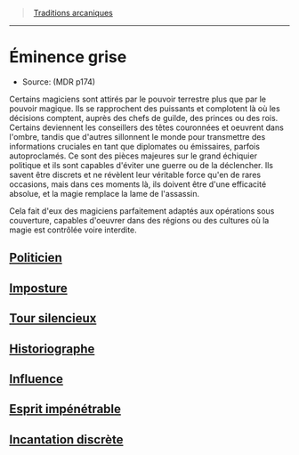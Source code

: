 ﻿>  [Traditions arcaniques](hd_wizard_traditions_arcaniques.md)

---


# Éminence grise

- Source: (MDR p174)

Certains magiciens sont attirés par le pouvoir terrestre plus que par le pouvoir magique. Ils se rapprochent des puissants et complotent là où les décisions comptent, auprès des chefs de guilde, des princes ou des rois. Certains deviennent les conseillers des têtes couronnées et oeuvrent dans l'ombre, tandis que d'autres sillonnent le monde pour transmettre des informations cruciales en tant que diplomates ou émissaires, parfois autoproclamés. Ce sont des pièces majeures sur le grand échiquier politique et ils sont capables d'éviter une guerre ou de la déclencher. Ils savent être discrets et ne révèlent leur véritable force qu'en de rares occasions, mais dans ces moments là, ils doivent être d'une efficacité absolue, et la magie remplace la lame de l'assassin.

Cela fait d'eux des magiciens parfaitement adaptés aux opérations sous couverture, capables d'oeuvrer dans des régions ou des cultures où la magie est contrôlée voire interdite.



## [Politicien](hd_wizard_eminence_politicien.md)



## [Imposture](hd_wizard_eminence_imposture.md)



## [Tour silencieux](hd_wizard_eminence_tour_silencieux.md)



## [Historiographe](hd_wizard_eminence_historiographe.md)



## [Influence](hd_wizard_eminence_influence.md)



## [Esprit impénétrable](hd_wizard_eminence_esprit_impenetrable.md)



## [Incantation discrète](hd_wizard_eminence_incantation_discrete.md)

